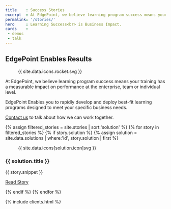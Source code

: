 ```yaml
---
title    : Success Stories
excerpt  : At EdgePoint, we believe learning program success means your training has a measurable impact on performance at the enterprise, team or individual level.
permalink: '/stories/'
hero     : Learning Success<br> is Business Impact.
cards    :
 - demos
 - talk
---
```

## EdgePoint Enables Results

<figure class="featuredIcon">{{ site.data.icons.rocket.svg }}</figure>

At EdgePoint, we believe learning program success means your training has a measurable impact on performance at the enterprise, team or individual level.

EdgePoint Enables you to rapidly develop and deploy best-fit learning programs designed to meet your specific business needs.

[Contact us](/form/talk/) to talk about how we can work together.

<section id='solutions'>
  {% assign filtered_stories = site.stories | sort:'solution' %}
  {% for story in filtered_stories %}
    {% if story.solution %}
    {% assign solution = site.data.solutions | where:'id', story.solution | first %}
    <article class='solution'>
      <figure>{{ site.data.icons[solution.icon]svg }}</figure>
      <section>
        <h3>{{ solution.title }}</h3>
        <p>{{ story.snippet }}</p>
        <p><a href='{{ story.url }}' class='button'>Read Story</a></p>
      </section>
    </article>
    {% endif %}
  {% endfor %}
</section>

{% include clients.html %}
